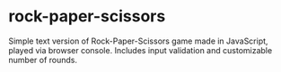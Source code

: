 # rock-paper-scissors
Simple text version of Rock-Paper-Scissors game made in JavaScript, played via browser console.
Includes input validation and customizable number of rounds.


